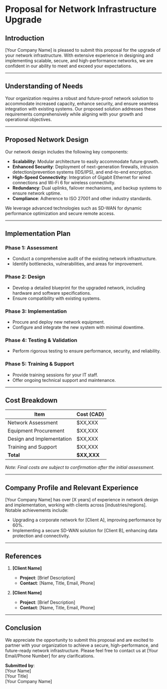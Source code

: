 # Proposal for Network Infrastructure Upgrade

## Introduction  
[Your Company Name] is pleased to submit this proposal for the upgrade of your network infrastructure. With extensive experience in designing and implementing scalable, secure, and high-performance networks, we are confident in our ability to meet and exceed your expectations.

---

## Understanding of Needs  
Your organization requires a robust and future-proof network solution to accommodate increased capacity, enhance security, and ensure seamless integration with existing systems. Our proposed solution addresses these requirements comprehensively while aligning with your growth and operational objectives.

---

## Proposed Network Design  
Our network design includes the following key components:  
- **Scalability**: Modular architecture to easily accommodate future growth.  
- **Enhanced Security**: Deployment of next-generation firewalls, intrusion detection/prevention systems (IDS/IPS), and end-to-end encryption.  
- **High-Speed Connectivity**: Integration of Gigabit Ethernet for wired connections and Wi-Fi 6 for wireless connectivity.  
- **Redundancy**: Dual uplinks, failover mechanisms, and backup systems to ensure network uptime.  
- **Compliance**: Adherence to ISO 27001 and other industry standards.  

We leverage advanced technologies such as SD-WAN for dynamic performance optimization and secure remote access.

---

## Implementation Plan  
### Phase 1: **Assessment**  
- Conduct a comprehensive audit of the existing network infrastructure.  
- Identify bottlenecks, vulnerabilities, and areas for improvement.  

### Phase 2: **Design**  
- Develop a detailed blueprint for the upgraded network, including hardware and software specifications.  
- Ensure compatibility with existing systems.  

### Phase 3: **Implementation**  
- Procure and deploy new network equipment.  
- Configure and integrate the new system with minimal downtime.  

### Phase 4: **Testing & Validation**  
- Perform rigorous testing to ensure performance, security, and reliability.  

### Phase 5: **Training & Support**  
- Provide training sessions for your IT staff.  
- Offer ongoing technical support and maintenance.  

---

## Cost Breakdown  
| **Item**                       | **Cost (CAD)**     |  
|--------------------------------|--------------------|  
| Network Assessment             | $XX,XXX            |  
| Equipment Procurement          | $XX,XXX            |  
| Design and Implementation      | $XX,XXX            |  
| Training and Support           | $XX,XXX            |  
| **Total**                      | **$XX,XXX**        |  

*Note: Final costs are subject to confirmation after the initial assessment.*

---

## Company Profile and Relevant Experience  
[Your Company Name] has over [X years] of experience in network design and implementation, working with clients across [industries/regions]. Notable achievements include:  
- Upgrading a corporate network for [Client A], improving performance by 60%.  
- Implementing a secure SD-WAN solution for [Client B], enhancing data protection and connectivity.

---

## References  
1. **[Client Name]**  
   - **Project**: [Brief Description]  
   - **Contact**: [Name, Title, Email, Phone]  

2. **[Client Name]**  
   - **Project**: [Brief Description]  
   - **Contact**: [Name, Title, Email, Phone]  

---

## Conclusion  
We appreciate the opportunity to submit this proposal and are excited to partner with your organization to achieve a secure, high-performance, and future-ready network infrastructure. Please feel free to contact us at [Your Email/Phone Number] for any clarifications.  

**Submitted by**:  
[Your Name]  
[Your Title]  
[Your Company Name]  
